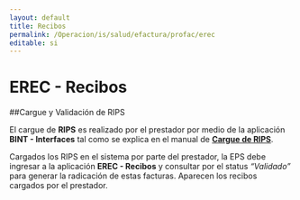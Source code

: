 ```yaml
---
layout: default
title: Recibos
permalink: /Operacion/is/salud/efactura/profac/erec
editable: si
---
```


# EREC - Recibos  

##Cargue y Validación de RIPS

El cargue de **RIPS** es realizado por el prestador por medio de la aplicación **BINT - Interfaces** tal como se explica en el manual de [**Cargue de RIPS**]().


Cargados los RIPS en el sistema por parte del prestador, la EPS debe ingresar a la aplicación **EREC - Recibos** y consultar por el status _“Validado”_ para generar la radicación de estas facturas. Aparecen los recibos cargados por el prestador.

